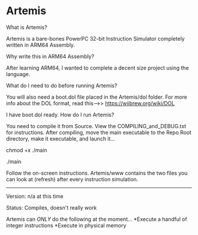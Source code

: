 # Artemis

What is Artemis?

Artemis is a bare-bones PowerPC 32-bit Instruction Simulator completely written in ARM64 Assembly.

Why write this in ARM64 Assembly?

After learning ARM64, I wanted to complete a decent size project using the language.

What do I need to do before running Artemis?

You will also need a boot.dol file placed in the Artemis/dol folder. For more info about the DOL format, read this-->> https://wiibrew.org/wiki/DOL

I have boot.dol ready. How do I run Artemis?

You need to compile it from Source. View the COMPILING_and_DEBUG.txt for instructions. After compiling, move the main executable to the Repo Root directory, make it executable, and launch it...

chmod +x ./main

./main

Follow the on-screen instructions. Artemis/www contains the two files you can look at (refresh) after every instruction simulation.

-----

Version: n/a at this time

Status: Compiles, doesn't really work

Artemis can *ONLY* do the following at the moment...
*Execute a handful of integer instructions
*Execute in physical memory
